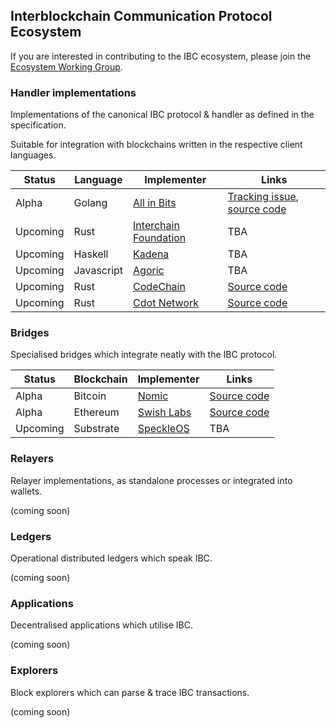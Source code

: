 ## Interblockchain Communication Protocol Ecosystem

If you are interested in contributing to the IBC ecosystem, please join the [Ecosystem Working Group](./ecosystem).

### Handler implementations

Implementations of the canonical IBC protocol & handler as defined in the specification.

Suitable for integration with blockchains written in the respective client languages.

| Status    | Language    | Implementer                                     | Links                     |
| --------- | ----------- | ----------------------                          | ------------------------- |
| Alpha     | Golang      | [All in Bits](https://tendermint.com)           | [Tracking issue](https://github.com/cosmos/ics/issues/145), [source code](https://github.com/cosmos/cosmos-sdk/pull/4548) |
| Upcoming  | Rust        | [Interchain Foundation](https://interchain.io)  | TBA |
| Upcoming  | Haskell     | [Kadena](https://kadena.io)                     | TBA |
| Upcoming  | Javascript  | [Agoric](https://agoric.com)                    | TBA |
| Upcoming  | Rust        | [CodeChain](https://codechain.io)               | [Source code](https://github.com/CodeChain-io/codechain) |
| Upcoming  | Rust        | [Cdot Network](https://cdot.network)               | [Source code](https://github.com/cdot-network/substrate-ibc) |


### Bridges

Specialised bridges which integrate neatly with the IBC protocol.

| Status    | Blockchain | Implementer                              | Links                |
| --------- | ---------- | -----------                              | -------------------- |
| Alpha     | Bitcoin    | [Nomic](https://nomic.io)                | [Source code](https://github.com/nomic-io/bitcoin-peg) |
| Alpha     | Ethereum   | [Swish Labs](http://www.swishlabs.com/)  | [Source code](https://github.com/swishlabsco/peggy) |
| Upcoming  | Substrate  | [SpeckleOS](https://www.speckleos.io/)   | TBA |

### Relayers

Relayer implementations, as standalone processes or integrated into wallets.

(coming soon)

### Ledgers

Operational distributed ledgers which speak IBC.

(coming soon)

### Applications

Decentralised applications which utilise IBC.

(coming soon)

### Explorers

Block explorers which can parse & trace IBC transactions.

(coming soon)
